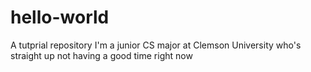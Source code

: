 # hello-world
A tutprial repository
I'm a junior CS major at Clemson University who's straight up not having a good time right now

